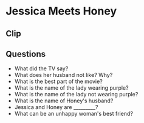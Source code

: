 # Jessica Meets Honey
## Clip
## Questions
- What did the TV say?
- What does her husband not like? Why?
- What is the best part of the movie?
- What is the name of the lady wearing purple?
- What is the name of the lady not wearing purple?
- What is the name of Honey's husband?
- Jessica and Honey are _________?
- What can be an unhappy woman's best friend?
